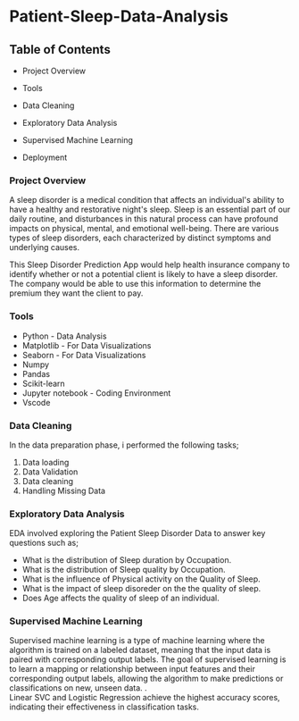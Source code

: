 # Patient-Sleep-Data-Analysis

## Table of Contents
  - Project Overview

  - Tools

  - Data Cleaning
    
  - Exploratory Data Analysis

  - Supervised Machine Learning

  - Deployment
    
### Project Overview
A sleep disorder is a medical condition that affects an individual's ability to have a healthy and restorative night's sleep. Sleep is an essential part of our daily routine, and disturbances in this natural process can have profound impacts on physical, mental, and emotional well-being. There are various types of sleep disorders, each characterized by distinct symptoms and underlying causes.

This Sleep Disorder Prediction App would help health insurance company to identify whether or not a potential client is likely to have a sleep disorder. The company would be able to use this information to determine the premium they want the client to pay.

### Tools
 - Python - Data Analysis
 - Matplotlib - For Data Visualizations
 - Seaborn - For Data Visualizations
 - Numpy
 - Pandas
 - Scikit-learn
 - Jupyter notebook - Coding Environment
 - Vscode

### Data Cleaning
In the data preparation phase, i performed the following tasks;

1. Data loading
2. Data Validation
3. Data cleaning
4. Handling Missing Data

### Exploratory Data Analysis
EDA involved exploring the Patient Sleep Disorder Data to answer key questions such as;

 - What is the distribution of Sleep duration by Occupation.
 - What is the distribution of Sleep quality by Occupation.
 - What is the influence of Physical activity on the Quality of Sleep.
 - What is the impact of sleep disoreder on the the quality of sleep.
 - Does Age affects the quality of sleep of an individual.
    
### Supervised Machine Learning
Supervised machine learning is a type of machine learning where the algorithm is trained on a labeled dataset, meaning that the input data is paired with corresponding output labels. The goal of supervised learning is to learn a mapping or relationship between input features and their corresponding output labels, allowing the algorithm to make predictions or classifications on new, unseen data. .  
Linear SVC and Logistic Regression achieve the highest accuracy scores, indicating their effectiveness in classification tasks.
